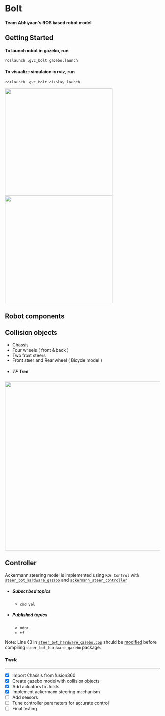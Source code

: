 # Bolt
#### Team Abhiyaan's ROS based robot model <br />
Getting Started
---------------
#### To launch robot in gazebo, run
```
roslaunch igvc_bolt gazebo.launch
```

#### To visualize simulaion in rviz, run
```
roslaunch igvc_bolt display.launch
```
<img align="left" src="https://user-images.githubusercontent.com/79641410/133905236-7023b5ff-2c5e-4e3f-9a67-a97987c9d481.png" width="350">
<img src="https://user-images.githubusercontent.com/79641410/133905351-7a96e0bd-31d5-49a0-97f8-bdc45e899926.png" width="350"> <br />

## Robot components
## Collision objects
* Chassis
* Four wheels ( front & back )
* Two front steers
* Front steer and Rear wheel ( Bicycle model )
* ##### TF Tree
<img src="https://user-images.githubusercontent.com/79641410/133905922-143effc9-71ff-4827-a306-c62fd6a0e8e3.png" width="550"> <br />

## Controller

Ackermann steering model is implemented using `ROS Control` with [`steer_bot_hardware_gazebo`](http://wiki.ros.org/steer_bot_hardware_gazebo) and [`ackermann_steer_controller`](http://wiki.ros.org/ackermann_steering_controller)
* ##### Subscribed topics
  - `cmd_vel`
* ##### Published topics
  - `odom`
  - `tf` <br />

Note: Line 63 in [`steer_bot_hardware_gazebo.cpp`](https://github.com/CIR-KIT/steer_drive_ros/tree/kinetic-devel/steer_bot_hardware_gazebo) should be [modified](https://github.com/ros-simulation/gazebo_ros_pkgs/issues/487) before compiling `steer_bot_hardware_gazebo` package.

### Task
---------------------------------------------------------------------------------------------------------------------
- [x] Import Chassis from fusion360
- [x] Create gazebo model with collision objects
- [x] Add actuators to Joints
- [x] Implement ackermann steering mechanism
- [ ] Add sensors
- [ ] Tune controller parameters for accurate control
- [ ] Final testing
